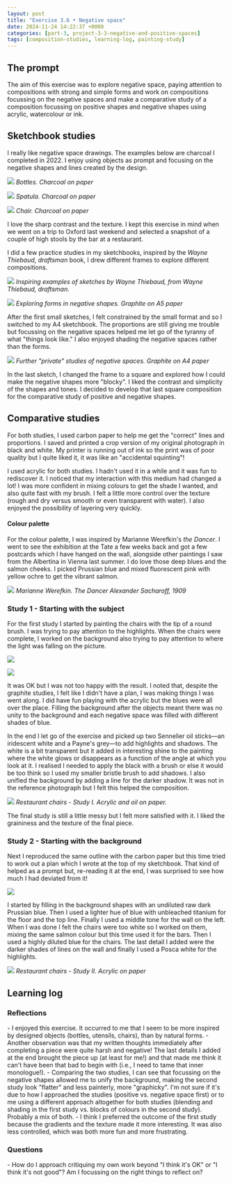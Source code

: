 ```yaml
---
layout: post
title: "Exercise 3.6 • Negative space"
date: 2024-11-24 14:22:37 +0000
categories: [part-3, project-3-3-negative-and-positive-spaces]
tags: [composition-studies, learning-log, painting-study]
---
```


## The prompt
<!-- /wp:heading -->

The aim of this exercise was to explore negative space, paying attention to compositions with strong and simple forms and work on compositions focussing on the negative spaces and make a comparative study of a composition focussing on positive shapes and negative shapes using acrylic, watercolour or ink.

<!-- wp:heading -->
## Sketchbook studies
<!-- /wp:heading -->

I really like negative space drawings. The examples below are charcoal I completed in 2022. I enjoy using objects as prompt and focusing on the negative shapes and lines created by the design.

<!-- wp:group {"layout":{"type":"constrained"}} -->
<!-- wp:columns -->
<!-- wp:column -->

![](/assets/images/document-2022-10-27-114719-jpeg)
_Bottles. Charcoal on paper_

<!-- /wp:column --><!-- wp:column -->

![](/assets/images/2022-10-21-071058-jpeg)
_Spatula. Charcoal on paper_

<!-- /wp:column --><!-- wp:column -->

![](/assets/images/28drawings-2023-02-08-073231-jpeg)
_Chair. Charcoal on paper_

<!-- /wp:column -->
<!-- /wp:columns -->
<!-- /wp:group -->

I love the sharp contrast and the texture. I kept this exercise in mind when we went on a trip to Oxford last weekend and selected a snapshot of a couple of high stools by the bar at a restaurant.

I did a few practice studies in my sketchbooks, inspired by the _Wayne Thiebaud, draftsman_ book, I drew different frames to explore different compositions.

![](/assets/images/img-7641-scaled-jpeg)
_Inspiring examples of sketches by Wayne Thiebaud, from Wayne Thiebaud, draftsman._

![](/assets/images/img-7639-scaled-jpeg)
_Exploring forms in negative shapes. Graphite on A5 paper_

After the first small sketches, I felt constrained by the small format and so I switched to my A4 sketchbook. The proportions are still giving me trouble but focussing on the negative spaces helped me let go of the tyranny of what "things look like." I also enjoyed shading the negative spaces rather than the forms.

![](/assets/images/img-7640-scaled-jpeg)
_Further "private" studies of negative spaces. Graphite on A4 paper_

In the last sketch, I changed the frame to a square and explored how I could make the negative shapes more "blocky". I liked the contrast and simplicity of the shapes and tones. I decided to develop that last square composition for the comparative study of positive and negative shapes.

<!-- wp:heading -->
## Comparative studies
<!-- /wp:heading -->

For both studies, I used carbon paper to help me get the "correct" lines and proportions. I saved and printed a crop version of my original photograph in black and white. My printer is running out of ink so the print was of poor quality but I quite liked it, it was like an "accidental squinting"!

I used acrylic for both studies. I hadn't used it in a while and it was fun to rediscover it. I noticed that my interaction with this medium had changed a lot! I was more confident in mixing colours to get the shade I wanted, and also quite fast with my brush. I felt a little more control over the texture (rough and dry versus smooth or even transparent with water). I also enjoyed the possibility of layering very quickly.

<!-- wp:heading {"level":4} -->
#### Colour palette
<!-- /wp:heading -->

For the colour palette, I was inspired by Marianne Werefkin's _the Dancer_. I went to see the exhibition at the Tate a few weeks back and got a few postcards which I have hanged on the wall, alongside other paintings I saw from the Albertina in Vienna last summer. I do love those deep blues and the salmon cheeks. I picked Prussian blue and mixed fluorescent pink with yellow ochre to get the vibrant salmon.

![](/assets/images/apc-0070-hdr-jpeg)
_Marianne Werefkin. The Dancer Alexander Sacharoff, 1909_
<!-- wp:heading {"level":3} -->
### Study 1 - Starting with the subject
<!-- /wp:heading -->

For the first study I started by painting the chairs with the tip of a round brush. I was trying to pay attention to the highlights. When the chairs were complete, I worked on the background also trying to pay attention to where the light was falling on the picture.

<!-- wp:gallery {"linkTo":"none"} -->

![](/assets/images/img-7642-scaled-jpeg)

[![](/assets/images/img-7643-scaled-jpeg)](https://spaces.oca.ac.uk/gaellelog/wp-content/uploads/sites/5355/2024/11/IMG_7643-scaled.jpeg)

<!-- /wp:gallery -->

It was OK but I was not too happy with the result. I noted that, despite the graphite studies, I felt like I didn't have a plan, I was making things I was went along. I did have fun playing with the acrylic but the blues were all over the place. Filling the background after the objects meant there was no unity to the background and each negative space was filled with different shades of blue.

In the end I let go of the exercise and picked up two Sennelier oil sticks—an iridescent white and a Payne's grey—to add highlights and shadows. The white is a bit transparent but it added in interesting shine to the painting where the white glows or disappears as a function of the angle at which you look at it. I realised I needed to apply the black with a brush or else it would be too think so I used my smaller bristle brush to add shadows. I also unified the background by adding a line for the darker shadow. It was not in the reference photograph but I felt this helped the composition.

[![](/assets/images/photo-2024-11-24-122151-scaled-jpeg)](https://spaces.oca.ac.uk/gaellelog/wp-content/uploads/sites/5355/2024/11/Photo_2024-11-24_122151-scaled.jpeg)
_Restaurant chairs - Study I. Acrylic and oil on paper._

The final study is still a little messy but I felt more satisfied with it. I liked the graininess and the texture of the final piece.

<!-- wp:heading {"level":3} -->
### Study 2 - Starting with the background
<!-- /wp:heading -->

Next I reproduced the same outline with the carbon paper but this time tried to work out a plan which I wrote at the top of my sketchbook. That kind of helped as a prompt but, re-reading it at the end, I was surprised to see how much I had deviated from it!

![](/assets/images/img-7671-jpeg)

I started by filling in the background shapes with an undiluted raw dark Prussian blue. Then I used a lighter hue of blue with unbleached titanium for the floor and the top line. Finally I used a middle tone for the wall on the left. When I was done I felt the chairs were too white so I worked on them, mixing the same salmon colour but this time used it for the bars. Then I used a highly diluted blue for the chairs. The last detail I added were the darker shades of lines on the wall and finally I used a Posca white for the highlights.

[![](/assets/images/img-7671-1-jpeg)](https://spaces.oca.ac.uk/gaellelog/wp-content/uploads/sites/5355/2024/11/IMG_7671-1.jpeg)
_Restaurant chairs - Study II. Acrylic on paper_

<!-- wp:heading -->
## Learning log
<!-- /wp:heading --><!-- wp:heading {"level":3} -->
### Reflections
<!-- /wp:heading --><!-- wp:list -->
<!-- wp:list-item -->- I enjoyed this exercise. It occurred to me that I seem to be more inspired by designed objects (bottles, utensils, chairs), than by natural forms.
<!-- /wp:list-item --><!-- wp:list-item -->- Another observation was that my written thoughts immediately after completing a piece were quite harsh and negative! The last details I added at the end brought the piece up (at least for me!) and that made me think it can't have been that bad to begin with (i.e., I need to tame that inner monologue!).
<!-- /wp:list-item --><!-- wp:list-item -->- Comparing the two studies, I can see that focussing on the negative shapes allowed me to unify the background, making the second study look "flatter" and less painterly, more "graphicky". I'm not sure if it's due to how I approached the studies (positive vs. negative space first) or to me using a different approach altogether for both studies (blending and shading in the first study vs. blocks of colours in the second study). Probably a mix of both.
<!-- /wp:list-item --><!-- wp:list-item -->- I think I preferred the outcome of the first study because the gradients and the texture made it more interesting. It was also less controlled, which was both more fun and more frustrating.
<!-- /wp:list-item -->
<!-- /wp:list --><!-- wp:heading {"level":3} -->
### Questions
<!-- /wp:heading --><!-- wp:list -->
<!-- wp:list-item -->- How do I approach critiquing my own work beyond "I think it's OK" or "I think it's not good"? Am I focussing on the right things to reflect on?
<!-- /wp:list-item -->
<!-- /wp:list -->